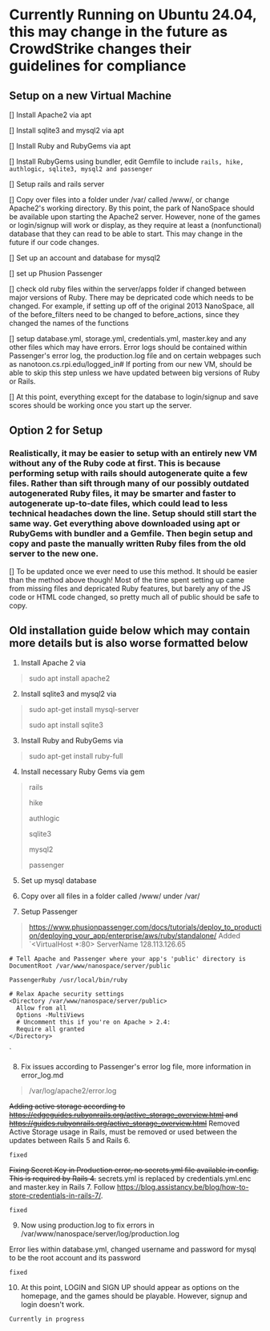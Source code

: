 # Currently Running on Ubuntu 24.04, this may change in the future as CrowdStrike changes their guidelines for compliance

## Setup on a new Virtual Machine

[] Install Apache2 via apt

[] Install sqlite3 and mysql2 via apt

[] Install Ruby and RubyGems via apt

[] Install RubyGems using bundler, edit Gemfile to include `rails, hike, authlogic, sqlite3, mysql2 and passenger`

[] Setup rails and rails server

[] Copy over files into a folder under /var/ called /www/, or change Apache2's working directory. By this point, the park of NanoSpace should be available upon starting the Apache2 server. However, none of the games or login/signup will work or display, as they require at least a (nonfunctional) database that they can read to be able to start. This may change in the future if our code changes.

[] Set up an account and database for mysql2

[] set up Phusion Passenger

[] check old ruby files within the server/apps folder if changed between major versions of Ruby. There may be depricated code which needs to be changed. For example, if setting up off of the original 2013 NanoSpace, all of the before_filters need to be changed to before_actions, since they changed the names of the functions

[] setup database.yml, storage.yml, credentials.yml, master.key and any other files which may have errors. Error logs should be contained within Passenger's error log, the production.log file and on certain webpages such as nanotoon.cs.rpi.edu/logged_in#
If porting from our new VM, should be able to skip this step unless we have updated between big versions of Ruby or Rails.

[] At this point, everything except for the database to login/signup and save scores should be working once you start up the server.

## Option 2 for Setup

### Realistically, it may be easier to setup with an entirely new VM without any of the Ruby code at first. This is because performing setup with rails should autogenerate quite a few files. Rather than sift through many of our possibly outdated autogenerated Ruby files, it may be smarter and faster to autogenerate up-to-date files, which could lead to less technical headaches down the line. Setup should still start the same way. Get everything above downloaded using apt or RubyGems with bundler and a Gemfile. Then begin setup and copy and paste the manually written Ruby files from the old server to the new one.

[] To be updated once we ever need to use this method. It should be easier than the method above though! Most of the time spent setting up came from missing files and depricated Ruby features, but barely any of the JS code or HTML code changed, so pretty much all of public should be safe to copy.


## Old installation guide below which may contain more details but is also worse formatted below

1. Install Apache 2 via
> sudo apt install apache2
2. Install sqlite3 and mysql2 via
> sudo apt-get install mysql-server
> 
> sudo apt install sqlite3
3. Install Ruby and RubyGems via
> sudo apt-get install ruby-full
4. Install necessary Ruby Gems via gem
> rails
>
> hike
>
> authlogic
>
> sqlite3
>
> mysql2
>
> passenger
5. Set up mysql database
> 
6. Copy over all files in a folder called /www/ under /var/

7. Setup Passenger
> https://www.phusionpassenger.com/docs/tutorials/deploy_to_production/deploying_your_app/enterprise/aws/ruby/standalone/
> Added `<VirtualHost *:80>
    ServerName 128.113.126.65

    # Tell Apache and Passenger where your app's 'public' directory is
    DocumentRoot /var/www/nanospace/server/public

    PassengerRuby /usr/local/bin/ruby

    # Relax Apache security settings
    <Directory /var/www/nanospace/server/public>
      Allow from all
      Options -MultiViews
      # Uncomment this if you're on Apache > 2.4:
      Require all granted
    </Directory>
</VirtualHost>`

8. Fix issues according to Passenger's error log file, more information in error_log.md
> /var/log/apache2/error.log
> 
~~Adding active storage according to https://edgeguides.rubyonrails.org/active_storage_overview.html and https://guides.rubyonrails.org/active_storage_overview.html~~
Removed Active Storage usage in Rails, must be removed or used between the updates between Rails 5 and Rails 6.

`fixed`

~~Fixing Secret Key in Production error, no secrets.yml file available in config. This is required by Rails 4.~~ secrets.yml is replaced by credentials.yml.enc and master.key in Rails 7. Follow https://blog.assistancy.be/blog/how-to-store-credentials-in-rails-7/.

`fixed`

9. Now using production.log to fix errors in /var/www/nanospace/server/log/production.log

Error lies within database.yml, changed username and password for mysql to be the root account and its password

`fixed`

10. At this point, LOGIN and SIGN UP should appear as options on the homepage, and the games should be playable. However, signup and login doesn't work.

`Currently in progress`
